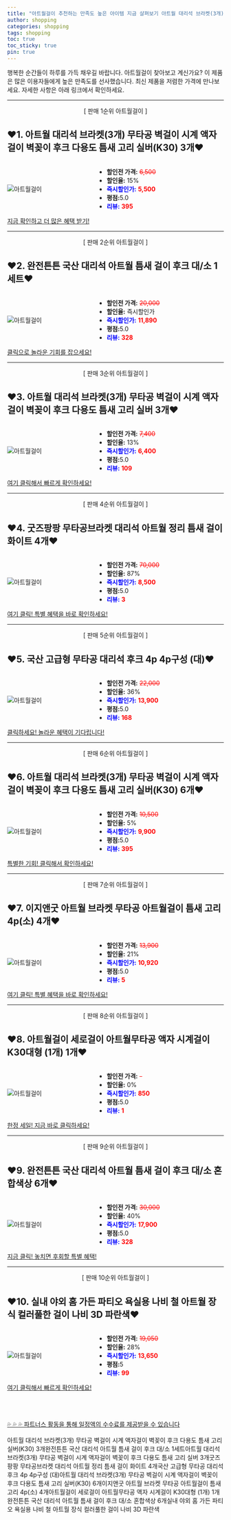 ```yaml
---
title: "아트월걸이 추천하는 만족도 높은 아이템 지금 살펴보기 아트월 대리석 브라켓(3개) 무타공 벽걸이"
author: shopping
categories: shopping
tags: shopping
toc: true
toc_sticky: true
pin: true
---
```

행복한 순간들이 하루를 가득 채우길 바랍니다. 아트월걸이 찾아보고 계신가요? 이 제품은 많은 이용자들에게 높은 만족도를 선사했습니다. 최신 제품을 저렴한 가격에 만나보세요. 자세한 사항은 아래 링크에서 확인하세요.

---
<p class="toplist" style="margin: 0 auto; display: block; width: fit-content;">[ 판매 1순위 아트월걸이 ]</p>

<h2><strong>❤️1. 아트월 대리석 브라켓(3개) 무타공 벽걸이 시계 액자걸이 벽꽂이 후크 다용도 틈새 고리 실버(K30) 3개❤️</strong></h2>

<div style="display: flex; align-items: center;">
    <div style="flex: 0.4;">
        <img src="https://thumbnail10.coupangcdn.com/thumbnails/remote/230x230ex/image/vendor_inventory/43bf/88dc7a57099a74086c05b526586e8799876199457837d92cee6ad621aa50.jpg" alt="아트월걸이" style="max-width: 100%;">
    </div>
    <div style="flex: 0.6; margin-left: 10px;">
        <ul>
            <li><strong>할인전 가격:</strong> <del style="color: red;">6,500</del></li>
            <li><strong>할인율:</strong> 15%</li>
            <li><span style='color:blue'><strong>즉시할인가:</strong></span> <span style='color:red'><strong>5,500</strong></span></li>
            <li><strong>평점:</strong>5.0</li>
            <li><span style='color:blue'><strong>리뷰:</strong></span> <span style='color:red'><strong>395</strong></span></li>
        </ul>
    </div>
</div>
<div class="center">
    <a href="https://selin100587001.github.io?lptag=AF9450613&subid=githubio&pageKey=6809363627&traceid=V0-153&itemId=18740501167&vendorItemId=85872787212" class="myButton">
        지금 확인하고 더 많은 혜택 받기!
    </a>
</div>


---
<p class="toplist" style="margin: 0 auto; display: block; width: fit-content;">[ 판매 2순위 아트월걸이 ]</p>

<h2><strong>❤️2. 완전튼튼 국산 대리석 아트월 틈새 걸이 후크 대/소 1세트❤️</strong></h2>

<div style="display: flex; align-items: center;">
    <div style="flex: 0.4;">
        <img src="https://thumbnail7.coupangcdn.com/thumbnails/remote/230x230ex/image/vendor_inventory/1d5c/1a075b9aa0aa9462de0b0d158825ee0db2fa57e3a1f6ba8b5b3a02b52399.jpg" alt="아트월걸이" style="max-width: 100%;">
    </div>
    <div style="flex: 0.6; margin-left: 10px;">
        <ul>
            <li><strong>할인전 가격:</strong> <del style="color: red;">20,000</del></li>
            <li><strong>할인율:</strong> 즉시할인가</li>
            <li><span style='color:blue'><strong>즉시할인가:</strong></span> <span style='color:red'><strong>11,890</strong></span></li>
            <li><strong>평점:</strong>5.0</li>
            <li><span style='color:blue'><strong>리뷰:</strong></span> <span style='color:red'><strong>328</strong></span></li>
        </ul>
    </div>
</div>
<div class="center">
    <a href="https://selin100587001.github.io?lptag=AF9450613&subid=githubio&pageKey=7105100904&traceid=V0-153&itemId=17745865147&vendorItemId=84910443617" class="myButton">
        클릭으로 놀라운 기회를 잡으세요!
    </a>
</div>


---
<p class="toplist" style="margin: 0 auto; display: block; width: fit-content;">[ 판매 3순위 아트월걸이 ]</p>

<h2><strong>❤️3. 아트월 대리석 브라켓(3개) 무타공 벽걸이 시계 액자걸이 벽꽂이 후크 다용도 틈새 고리 실버 3개❤️</strong></h2>

<div style="display: flex; align-items: center;">
    <div style="flex: 0.4;">
        <img src="https://thumbnail8.coupangcdn.com/thumbnails/remote/230x230ex/image/vendor_inventory/e86e/2d3e7dacc454d253c4e1b0dab3b11a18b952c5e5f4e274276d21e2979e7b.jpg" alt="아트월걸이" style="max-width: 100%;">
    </div>
    <div style="flex: 0.6; margin-left: 10px;">
        <ul>
            <li><strong>할인전 가격:</strong> <del style="color: red;">7,400</del></li>
            <li><strong>할인율:</strong> 13%</li>
            <li><span style='color:blue'><strong>즉시할인가:</strong></span> <span style='color:red'><strong>6,400</strong></span></li>
            <li><strong>평점:</strong>5.0</li>
            <li><span style='color:blue'><strong>리뷰:</strong></span> <span style='color:red'><strong>109</strong></span></li>
        </ul>
    </div>
</div>
<div class="center">
    <a href="https://selin100587001.github.io?lptag=AF9450613&subid=githubio&pageKey=7313325127&traceid=V0-153&itemId=18740501170&vendorItemId=85872787300" class="myButton">
        여기 클릭해서 빠르게 확인하세요!
    </a>
</div>


---
<p class="toplist" style="margin: 0 auto; display: block; width: fit-content;">[ 판매 4순위 아트월걸이 ]</p>

<h2><strong>❤️4. 굿즈팡팡 무타공브라켓 대리석 아트월 정리 틈새 걸이 화이트 4개❤️</strong></h2>

<div style="display: flex; align-items: center;">
    <div style="flex: 0.4;">
        <img src="https://thumbnail7.coupangcdn.com/thumbnails/remote/230x230ex/image/vendor_inventory/3ae5/ea81f56b3e4ea084eacdbb13c5a4c7fabb2f35d2c9a0077eba243ad8d1e9.jpg" alt="아트월걸이" style="max-width: 100%;">
    </div>
    <div style="flex: 0.6; margin-left: 10px;">
        <ul>
            <li><strong>할인전 가격:</strong> <del style="color: red;">70,000</del></li>
            <li><strong>할인율:</strong> 87%</li>
            <li><span style='color:blue'><strong>즉시할인가:</strong></span> <span style='color:red'><strong>8,500</strong></span></li>
            <li><strong>평점:</strong>5.0</li>
            <li><span style='color:blue'><strong>리뷰:</strong></span> <span style='color:red'><strong>3</strong></span></li>
        </ul>
    </div>
</div>
<div class="center">
    <a href="https://selin100587001.github.io?lptag=AF9450613&subid=githubio&pageKey=8133583294&traceid=V0-153&itemId=23101431473&vendorItemId=90232142114" class="myButton">
        여기 클릭! 특별 혜택을 바로 확인하세요!
    </a>
</div>


---
<p class="toplist" style="margin: 0 auto; display: block; width: fit-content;">[ 판매 5순위 아트월걸이 ]</p>

<h2><strong>❤️5. 국산 고급형 무타공 대리석 후크 4p 4p구성 (대)❤️</strong></h2>

<div style="display: flex; align-items: center;">
    <div style="flex: 0.4;">
        <img src="https://thumbnail10.coupangcdn.com/thumbnails/remote/230x230ex/image/vendor_inventory/0c98/aba71d8f46bdb9ed6c64ee3b6e4dc5f5894f8401a338841b90d070b118c5.jpg" alt="아트월걸이" style="max-width: 100%;">
    </div>
    <div style="flex: 0.6; margin-left: 10px;">
        <ul>
            <li><strong>할인전 가격:</strong> <del style="color: red;">22,000</del></li>
            <li><strong>할인율:</strong> 36%</li>
            <li><span style='color:blue'><strong>즉시할인가:</strong></span> <span style='color:red'><strong>13,900</strong></span></li>
            <li><strong>평점:</strong>5.0</li>
            <li><span style='color:blue'><strong>리뷰:</strong></span> <span style='color:red'><strong>168</strong></span></li>
        </ul>
    </div>
</div>
<div class="center">
    <a href="https://selin100587001.github.io?lptag=AF9450613&subid=githubio&pageKey=6566931501&traceid=V0-153&itemId=14725512426&vendorItemId=88874953233" class="myButton">
        클릭하세요! 놀라운 혜택이 기다립니다!
    </a>
</div>


---
<p class="toplist" style="margin: 0 auto; display: block; width: fit-content;">[ 판매 6순위 아트월걸이 ]</p>

<h2><strong>❤️6. 아트월 대리석 브라켓(3개) 무타공 벽걸이 시계 액자걸이 벽꽂이 후크 다용도 틈새 고리 실버(K30) 6개❤️</strong></h2>

<div style="display: flex; align-items: center;">
    <div style="flex: 0.4;">
        <img src="https://thumbnail8.coupangcdn.com/thumbnails/remote/230x230ex/image/vendor_inventory/f3a7/d6d0dd9d549161104d51551de0a359bda6559a4fd71f38a59290b27c8180.jpg" alt="아트월걸이" style="max-width: 100%;">
    </div>
    <div style="flex: 0.6; margin-left: 10px;">
        <ul>
            <li><strong>할인전 가격:</strong> <del style="color: red;">10,500</del></li>
            <li><strong>할인율:</strong> 5%</li>
            <li><span style='color:blue'><strong>즉시할인가:</strong></span> <span style='color:red'><strong>9,900</strong></span></li>
            <li><strong>평점:</strong>5.0</li>
            <li><span style='color:blue'><strong>리뷰:</strong></span> <span style='color:red'><strong>395</strong></span></li>
        </ul>
    </div>
</div>
<div class="center">
    <a href="https://selin100587001.github.io?lptag=AF9450613&subid=githubio&pageKey=6809363627&traceid=V0-153&itemId=18740501172&vendorItemId=85872787309" class="myButton">
        특별한 기회! 클릭해서 확인하세요!
    </a>
</div>


---
<p class="toplist" style="margin: 0 auto; display: block; width: fit-content;">[ 판매 7순위 아트월걸이 ]</p>

<h2><strong>❤️7. 이지앤굿 아트월 브라켓 무타공 아트월걸이 틈새 고리 4p(소) 4개❤️</strong></h2>

<div style="display: flex; align-items: center;">
    <div style="flex: 0.4;">
        <img src="https://thumbnail10.coupangcdn.com/thumbnails/remote/230x230ex/image/vendor_inventory/bc04/a2c6348adaf4be8d6977b44e282921c0a957cea93924bf57bbd889788bd7.jpg" alt="아트월걸이" style="max-width: 100%;">
    </div>
    <div style="flex: 0.6; margin-left: 10px;">
        <ul>
            <li><strong>할인전 가격:</strong> <del style="color: red;">13,900</del></li>
            <li><strong>할인율:</strong> 21%</li>
            <li><span style='color:blue'><strong>즉시할인가:</strong></span> <span style='color:red'><strong>10,920</strong></span></li>
            <li><strong>평점:</strong>5.0</li>
            <li><span style='color:blue'><strong>리뷰:</strong></span> <span style='color:red'><strong>5</strong></span></li>
        </ul>
    </div>
</div>
<div class="center">
    <a href="https://selin100587001.github.io?lptag=AF9450613&subid=githubio&pageKey=8053800671&traceid=V0-153&itemId=22599304685&vendorItemId=89640968874" class="myButton">
        여기 클릭! 특별 혜택을 바로 확인하세요!
    </a>
</div>


---
<p class="toplist" style="margin: 0 auto; display: block; width: fit-content;">[ 판매 8순위 아트월걸이 ]</p>

<h2><strong>❤️8. 아트월걸이 세로걸이 아트월무타공 액자 시계걸이 K30대형 (1개) 1개❤️</strong></h2>

<div style="display: flex; align-items: center;">
    <div style="flex: 0.4;">
        <img src="https://thumbnail6.coupangcdn.com/thumbnails/remote/230x230ex/image/vendor_inventory/91a8/9fbf6c2524a1b8bcf4dae3e3ef2973005c061a1cddb3a8bb4e3ee43f6dd1.png" alt="아트월걸이" style="max-width: 100%;">
    </div>
    <div style="flex: 0.6; margin-left: 10px;">
        <ul>
            <li><strong>할인전 가격:</strong> <del style="color: red;">-</del></li>
            <li><strong>할인율:</strong> 0%</li>
            <li><span style='color:blue'><strong>즉시할인가:</strong></span> <span style='color:red'><strong>850</strong></span></li>
            <li><strong>평점:</strong>5.0</li>
            <li><span style='color:blue'><strong>리뷰:</strong></span> <span style='color:red'><strong>1</strong></span></li>
        </ul>
    </div>
</div>
<div class="center">
    <a href="https://selin100587001.github.io?lptag=AF9450613&subid=githubio&pageKey=8204814245&traceid=V0-153&itemId=23531462724&vendorItemId=90557757147" class="myButton">
        한정 세일! 지금 바로 클릭하세요!
    </a>
</div>


---
<p class="toplist" style="margin: 0 auto; display: block; width: fit-content;">[ 판매 9순위 아트월걸이 ]</p>

<h2><strong>❤️9. 완전튼튼 국산 대리석 아트월 틈새 걸이 후크 대/소 혼합색상 6개❤️</strong></h2>

<div style="display: flex; align-items: center;">
    <div style="flex: 0.4;">
        <img src="https://thumbnail6.coupangcdn.com/thumbnails/remote/230x230ex/image/vendor_inventory/e64a/1a3f8a22ad69fd3b4bbc00e4cd106254dcd5b9cf581df498fc201cde406f.jpg" alt="아트월걸이" style="max-width: 100%;">
    </div>
    <div style="flex: 0.6; margin-left: 10px;">
        <ul>
            <li><strong>할인전 가격:</strong> <del style="color: red;">30,000</del></li>
            <li><strong>할인율:</strong> 40%</li>
            <li><span style='color:blue'><strong>즉시할인가:</strong></span> <span style='color:red'><strong>17,900</strong></span></li>
            <li><strong>평점:</strong>5.0</li>
            <li><span style='color:blue'><strong>리뷰:</strong></span> <span style='color:red'><strong>328</strong></span></li>
        </ul>
    </div>
</div>
<div class="center">
    <a href="https://selin100587001.github.io?lptag=AF9450613&subid=githubio&pageKey=7105100904&traceid=V0-153&itemId=17745865149&vendorItemId=84910443626" class="myButton">
        지금 클릭! 놓치면 후회할 특별 혜택!
    </a>
</div>


---
<p class="toplist" style="margin: 0 auto; display: block; width: fit-content;">[ 판매 10순위 아트월걸이 ]</p>

<h2><strong>❤️10. 실내 야외 홈 가든 파티오 욕실용 나비 철 아트월 장식 컬러풀한 걸이 나비 3D 파란색❤️</strong></h2>

<div style="display: flex; align-items: center;">
    <div style="flex: 0.4;">
        <img src="https://thumbnail8.coupangcdn.com/thumbnails/remote/230x230ex/image/vendor_inventory/abd3/a1bf229501e26b35772d400964b22ba8c612a3d11d270ac388cb18427d77.jpg" alt="아트월걸이" style="max-width: 100%;">
    </div>
    <div style="flex: 0.6; margin-left: 10px;">
        <ul>
            <li><strong>할인전 가격:</strong> <del style="color: red;">19,050</del></li>
            <li><strong>할인율:</strong> 28%</li>
            <li><span style='color:blue'><strong>즉시할인가:</strong></span> <span style='color:red'><strong>13,650</strong></span></li>
            <li><strong>평점:</strong>5</li>
            <li><span style='color:blue'><strong>리뷰:</strong></span> <span style='color:red'><strong>99</strong></span></li>
        </ul>
    </div>
</div>
<div class="center">
    <a href="https://selin100587001.github.io?lptag=AF9450613&subid=githubio&pageKey=8150729018&traceid=V0-153&itemId=23194721520&vendorItemId=90227350150" class="myButton">
        여기 클릭해서 빠르게 확인하세요!
    </a>
</div>

<br><br><br>[💦 💦 💦 파트너스 활동을 통해 일정액의 수수료를 제공받을 수 있습니다](https://link.coupang.com/a/bcpT2c)<br><br>아트월 대리석 브라켓(3개) 무타공 벽걸이 시계 액자걸이 벽꽂이 후크 다용도 틈새 고리 실버(K30) 3개완전튼튼 국산 대리석 아트월 틈새 걸이 후크 대/소 1세트아트월 대리석 브라켓(3개) 무타공 벽걸이 시계 액자걸이 벽꽂이 후크 다용도 틈새 고리 실버 3개굿즈팡팡 무타공브라켓 대리석 아트월 정리 틈새 걸이 화이트 4개국산 고급형 무타공 대리석 후크 4p 4p구성 (대)아트월 대리석 브라켓(3개) 무타공 벽걸이 시계 액자걸이 벽꽂이 후크 다용도 틈새 고리 실버(K30) 6개이지앤굿 아트월 브라켓 무타공 아트월걸이 틈새 고리 4p(소) 4개아트월걸이 세로걸이 아트월무타공 액자 시계걸이 K30대형 (1개) 1개완전튼튼 국산 대리석 아트월 틈새 걸이 후크 대/소 혼합색상 6개실내 야외 홈 가든 파티오 욕실용 나비 철 아트월 장식 컬러풀한 걸이 나비 3D 파란색